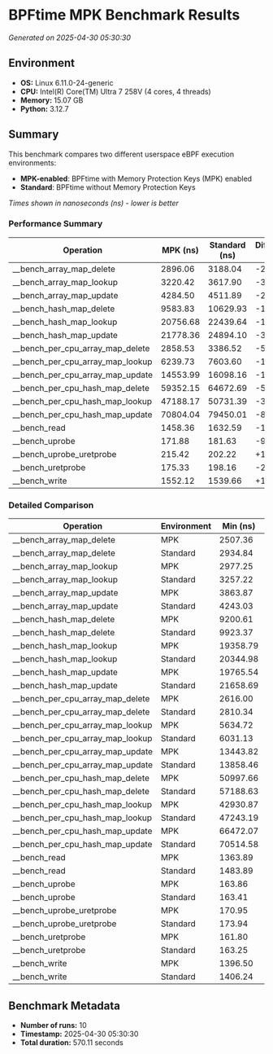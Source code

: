 # BPFtime MPK Benchmark Results

*Generated on 2025-04-30 05:30:30*

## Environment

- **OS:** Linux 6.11.0-24-generic
- **CPU:** Intel(R) Core(TM) Ultra 7 258V (4 cores, 4 threads)
- **Memory:** 15.07 GB
- **Python:** 3.12.7

## Summary

This benchmark compares two different userspace eBPF execution environments:
- **MPK-enabled**: BPFtime with Memory Protection Keys (MPK) enabled
- **Standard**: BPFtime without Memory Protection Keys

*Times shown in nanoseconds (ns) - lower is better*

### Performance Summary

| Operation | MPK (ns) | Standard (ns) | Difference (ns) | Overhead |
|-----------|----------|---------------|-----------------|----------|
| __bench_array_map_delete | 2896.06 | 3188.04 | -291.98 | -9.16% |
| __bench_array_map_lookup | 3220.42 | 3617.90 | -397.48 | -10.99% |
| __bench_array_map_update | 4284.50 | 4511.89 | -227.40 | -5.04% |
| __bench_hash_map_delete | 9583.83 | 10629.93 | -1046.10 | -9.84% |
| __bench_hash_map_lookup | 20756.68 | 22439.64 | -1682.96 | -7.50% |
| __bench_hash_map_update | 21778.36 | 24894.10 | -3115.74 | -12.52% |
| __bench_per_cpu_array_map_delete | 2858.53 | 3386.52 | -527.99 | -15.59% |
| __bench_per_cpu_array_map_lookup | 6239.73 | 7603.60 | -1363.87 | -17.94% |
| __bench_per_cpu_array_map_update | 14553.99 | 16098.16 | -1544.17 | -9.59% |
| __bench_per_cpu_hash_map_delete | 59352.15 | 64672.69 | -5320.54 | -8.23% |
| __bench_per_cpu_hash_map_lookup | 47188.17 | 50731.39 | -3543.23 | -6.98% |
| __bench_per_cpu_hash_map_update | 70804.04 | 79450.01 | -8645.96 | -10.88% |
| __bench_read | 1458.36 | 1632.59 | -174.23 | -10.67% |
| __bench_uprobe | 171.88 | 181.63 | -9.75 | -5.37% |
| __bench_uprobe_uretprobe | 215.42 | 202.22 | +13.20 | +6.53% |
| __bench_uretprobe | 175.33 | 198.16 | -22.83 | -11.52% |
| __bench_write | 1552.12 | 1539.66 | +12.46 | +0.81% |

### Detailed Comparison

| Operation | Environment | Min (ns) | Max (ns) | Avg (ns) | Std Dev |
|-----------|-------------|----------|----------|----------|---------|
| __bench_array_map_delete | MPK | 2507.36 | 3230.05 | 2896.06 | 184.59 |
| __bench_array_map_delete | Standard | 2934.84 | 3928.13 | 3188.04 | 291.55 |
| __bench_array_map_lookup | MPK | 2977.25 | 3441.36 | 3220.42 | 117.64 |
| __bench_array_map_lookup | Standard | 3257.22 | 4041.01 | 3617.90 | 219.91 |
| __bench_array_map_update | MPK | 3863.87 | 4637.04 | 4284.50 | 231.14 |
| __bench_array_map_update | Standard | 4243.03 | 4888.03 | 4511.89 | 209.72 |
| __bench_hash_map_delete | MPK | 9200.61 | 10795.71 | 9583.83 | 442.82 |
| __bench_hash_map_delete | Standard | 9923.37 | 11673.35 | 10629.93 | 662.08 |
| __bench_hash_map_lookup | MPK | 19358.79 | 23812.39 | 20756.68 | 1392.45 |
| __bench_hash_map_lookup | Standard | 20344.98 | 25377.34 | 22439.64 | 1619.32 |
| __bench_hash_map_update | MPK | 19765.54 | 23957.97 | 21778.36 | 1314.01 |
| __bench_hash_map_update | Standard | 21658.69 | 28849.57 | 24894.10 | 2361.26 |
| __bench_per_cpu_array_map_delete | MPK | 2616.00 | 3035.16 | 2858.53 | 122.94 |
| __bench_per_cpu_array_map_delete | Standard | 2810.34 | 4994.05 | 3386.52 | 634.59 |
| __bench_per_cpu_array_map_lookup | MPK | 5634.72 | 6750.12 | 6239.73 | 336.51 |
| __bench_per_cpu_array_map_lookup | Standard | 6031.13 | 13130.67 | 7603.60 | 1923.01 |
| __bench_per_cpu_array_map_update | MPK | 13443.82 | 15920.98 | 14553.99 | 743.65 |
| __bench_per_cpu_array_map_update | Standard | 13858.46 | 18060.45 | 16098.16 | 1098.83 |
| __bench_per_cpu_hash_map_delete | MPK | 50997.66 | 71418.06 | 59352.15 | 6357.54 |
| __bench_per_cpu_hash_map_delete | Standard | 57188.63 | 72163.86 | 64672.69 | 5118.20 |
| __bench_per_cpu_hash_map_lookup | MPK | 42930.87 | 56394.91 | 47188.17 | 3661.12 |
| __bench_per_cpu_hash_map_lookup | Standard | 47243.19 | 57319.40 | 50731.39 | 3038.28 |
| __bench_per_cpu_hash_map_update | MPK | 66472.07 | 77693.56 | 70804.04 | 3105.51 |
| __bench_per_cpu_hash_map_update | Standard | 70514.58 | 89767.07 | 79450.01 | 6610.00 |
| __bench_read | MPK | 1363.89 | 1555.76 | 1458.36 | 58.62 |
| __bench_read | Standard | 1483.89 | 1845.51 | 1632.59 | 117.25 |
| __bench_uprobe | MPK | 163.86 | 190.21 | 171.88 | 7.75 |
| __bench_uprobe | Standard | 163.41 | 212.10 | 181.63 | 14.77 |
| __bench_uprobe_uretprobe | MPK | 170.95 | 456.14 | 215.42 | 81.22 |
| __bench_uprobe_uretprobe | Standard | 173.94 | 229.47 | 202.22 | 17.69 |
| __bench_uretprobe | MPK | 161.80 | 192.18 | 175.33 | 8.43 |
| __bench_uretprobe | Standard | 163.25 | 244.01 | 198.16 | 23.24 |
| __bench_write | MPK | 1396.50 | 1764.04 | 1552.12 | 128.29 |
| __bench_write | Standard | 1406.24 | 1709.65 | 1539.66 | 110.58 |

## Benchmark Metadata

- **Number of runs:** 10
- **Timestamp:** 2025-04-30 05:30:30
- **Total duration:** 570.11 seconds
